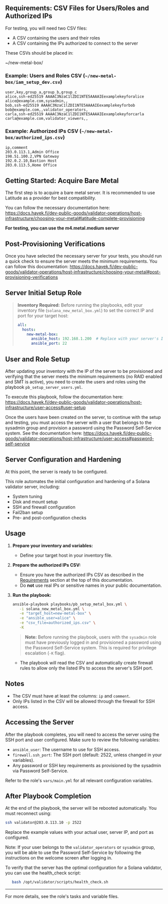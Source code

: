 ## Requirements: CSV Files for Users/Roles and Authorized IPs

For testing, you will need two CSV files:

- A CSV containing the users and their roles
- A CSV containing the IPs authorized to connect to the server

These CSVs should be placed in:

   ~/new-metal-box/

### Example: Users and Roles CSV (`~/new-metal-box/iam_setup_dev.csv`)

```
user,key,group_a,group_b,group_c
alice,ssh-ed25519 AAAAC3NzaC1lZDI1NTE5AAAAIEexamplekeyforalice alice@example.com,sysadmin,,
bob,ssh-ed25519 AAAAC3NzaC1lZDI1NTE5AAAAIEexamplekeyforbob bob@example.com,,validator_operators,
carla,ssh-ed25519 AAAAC3NzaC1lZDI1NTE5AAAAIEexamplekeyforcarla carla@example.com,validator_viewers,,
```

### Example: Authorized IPs CSV (`~/new-metal-box/authorized_ips.csv`)

```
ip,comment
203.0.113.1,Admin Office
198.51.100.2,VPN Gateway
192.0.2.10,Bastion Host
203.0.113.5,Home Office
```

## Getting Started: Acquire Bare Metal

The first step is to acquire a bare metal server. It is recommended to use Latitude as a provider for best compatibility.

You can follow the necessary documentation here:
https://docs.hayek.fi/dev-public-goods/validator-operations/host-infrastructure/choosing-your-metal#latitude-complete-provisioning

**For testing, you can use the m4.metal.medium server**


## Post-Provisioning Verifications

Once you have selected the necessary server for your tests, you should run a quick check to ensure the server meets the minimum requirements. You can follow this documentation:
https://docs.hayek.fi/dev-public-goods/validator-operations/host-infrastructure/choosing-your-metal#post-provisioning-verifications


## Server Initial Setup Role

> **Inventory Required:**
> Before running the playbooks, edit your inventory file (`solana_new_metal_box.yml`) to set the correct IP and port for your target host:
>
> ```yaml
> all:
>   hosts:
>     new-metal-box:
>       ansible_host: 192.168.1.200  # Replace with your server's IP
>       ansible_port: 22
> ```


## User and Role Setup

After updating your inventory with the IP of the server to be provisioned and verifying that the server meets the minimum requirements (no RAID enabled and SMT is active), you need to create the users and roles using the playbook `pb_setup_server_users.yml`.


To execute this playbook, follow the documentation here:
https://docs.hayek.fi/dev-public-goods/validator-operations/host-infrastructure/user-access#user-setup

Once the users have been created on the server, to continue with the setup and testing, you must access the server with a user that belongs to the sysadmin group and provision a password using the Password Self-Service system. 
See the documentation here:
https://docs.hayek.fi/dev-public-goods/validator-operations/host-infrastructure/user-access#password-self-service



## Server Configuration and Hardening

At this point, the server is ready to be configured.

This role automates the initial configuration and hardening of a Solana validator server, including:
- System tuning
- Disk and mount setup
- SSH and firewall configuration
- Fail2ban setup
- Pre- and post-configuration checks

## Usage

1. **Prepare your inventory and variables:**
   - Define your target host in your inventory file.

2. **Prepare the authorized IPs CSV:**
   - Ensure you have the authorized IPs CSV as described in the [Requirements](#requirements-csv-files-for-usersroles-and-authorized-ips) section at the top of this documentation.
   - Do **not** use real IPs or sensitive names in your public documentation.

3. **Run the playbook:**
   
    ```sh
    ansible-playbook playbooks/pb_setup_metal_box.yml \
       -i solana_new_metal_box.yml \
       -e "target_host=new-metal-box" \
       -e "ansible_user=alice" \
       -e "csv_file=authorized_ips.csv" \
       -K
    ```

    > **Note:** Before running the playbook, users with the `sysadmin` role must have previously logged in and provisioned a password using the Password Self-Service system. This is required for privilege escalation (`-K` flag).


   - The playbook will read the CSV and automatically create firewall rules to allow only the listed IPs to access the server's SSH port.


## Notes
- The CSV must have at least the columns: `ip` and `comment`.
- Only IPs listed in the CSV will be allowed through the firewall for SSH access.

## Accessing the Server

After the playbook completes, you will need to access the server using the SSH port and user configured. Make sure to review the following variables:

- `ansible_user`: The username to use for SSH access.
- `firewall.ssh_port`: The SSH port (default: 2522, unless changed in your variables).
- Any password or SSH key requirements as provisioned by the sysadmin via Password Self-Service.


Refer to the role's `vars/main.yml` for all relevant configuration variables.

## After Playbook Completion

At the end of the playbook, the server will be rebooted automatically. You must reconnect using:

```sh
ssh validator@203.0.113.10 -p 2522
```

Replace the example values with your actual user, server IP, and port as configured.

Note: If your user belongs to the `validator_operators` or `sysadmin` group, you will be able to use the Password Self-Service by following the instructions on the welcome screen after logging in.

To verify that the server has the optimal configuration for a Solana validator, you can use the health_check script:

```sh
   bash /opt/validator/scripts/health_check.sh 
```
---

For more details, see the role's tasks and variable files.
